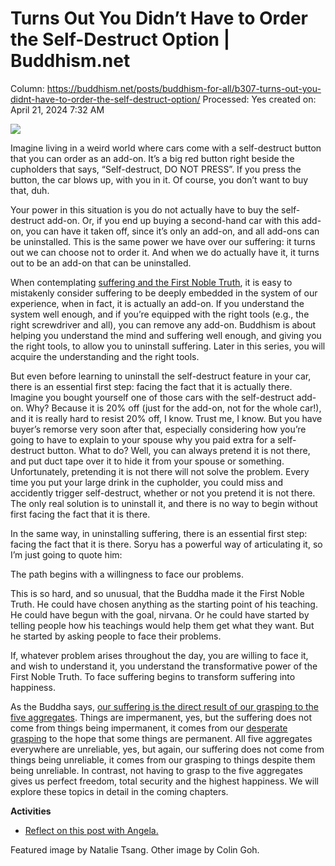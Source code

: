 # Turns Out You Didn’t Have to Order the Self-Destruct Option | Buddhism.net

Column: https://buddhism.net/posts/buddhism-for-all/b307-turns-out-you-didnt-have-to-order-the-self-destruct-option/
Processed: Yes
created on: April 21, 2024 7:32 AM

![](https://buddhism.net/wp-content/uploads/2023/09/selfdestruct-car-ver3.jpg)

Imagine living in a weird world where cars come with a self-destruct button that you can order as an add-on. It’s a big red button right beside the cupholders that says, “Self-destruct, DO NOT PRESS”. If you press the button, the car blows up, with you in it. Of course, you don’t want to buy that, duh.

Your power in this situation is you do not actually have to buy the self-destruct add-on. Or, if you end up buying a second-hand car with this add-on, you can have it taken off, since it’s only an add-on, and all add-ons can be uninstalled. This is the same power we have over our suffering: it turns out we can choose not to order it. And when we do actually have it, it turns out to be an add-on that can be uninstalled.

When contemplating [suffering and the First Noble Truth](https://buddhism.net/posts/buddhism-for-all/b302-dukkha-is-suffering-plus-plus/), it is easy to mistakenly consider suffering to be deeply embedded in the system of our experience, when in fact, it is actually an add-on. If you understand the system well enough, and if you’re equipped with the right tools (e.g., the right screwdriver and all), you can remove any add-on. Buddhism is about helping you understand the mind and suffering well enough, and giving you the right tools, to allow you to uninstall suffering. Later in this series, you will acquire the understanding and the right tools.

But even before learning to uninstall the self-destruct feature in your car, there is an essential first step: facing the fact that it is actually there. Imagine you bought yourself one of those cars with the self-destruct add-on. Why? Because it is 20% off (just for the add-on, not for the whole car!), and it is really hard to resist 20% off, I know. Trust me, I know. But you have buyer’s remorse very soon after that, especially considering how you’re going to have to explain to your spouse why you paid extra for a self-destruct button. What to do? Well, you can always pretend it is not there, and put duct tape over it to hide it from your spouse or something. Unfortunately, pretending it is not there will not solve the problem. Every time you put your large drink in the cupholder, you could miss and accidently trigger self-destruct, whether or not you pretend it is not there. The only real solution is to uninstall it, and there is no way to begin without first facing the fact that it is there.

In the same way, in uninstalling suffering, there is an essential first step: facing the fact that it is there. Soryu has a powerful way of articulating it, so I’m just going to quote him:

The path begins with a willingness to face our problems.

This is so hard, and so unusual, that the Buddha made it the First Noble Truth. He could have chosen anything as the starting point of his teaching. He could have begun with the goal, nirvana. Or he could have started by telling people how his teachings would help them get what they want. But he started by asking people to face their problems.

If, whatever problem arises throughout the day, you are willing to face it, and wish to understand it, you understand the transformative power of the First Noble Truth. To face suffering begins to transform suffering into happiness.

As the Buddha says, [our suffering is the direct result of our grasping to the five aggregates](https://buddhism.net/posts/buddhism-for-all/b303-five-aggregates/). Things are impermanent, yes, but the suffering does not come from things being impermanent, it comes from our [desperate grasping](https://buddhism.net/posts/buddhism-for-all/b305-clinging-onto-aggregates-is-like-grabbing-hold-of-water/) to the hope that some things are permanent. All five aggregates everywhere are unreliable, yes, but again, our suffering does not come from things being unreliable, it comes from our grasping to things despite them being unreliable. In contrast, not having to grasp to the five aggregates gives us perfect freedom, total security and the highest happiness. We will explore these topics in detail in the coming chapters.

**Activities**

- [Reflect on this post with Angela.](https://buddhism.net/posts/buddhism-net-blog/b307-reflections-for-turns-out-you-didnt-have-to-order-the-self-destruct-option)

Featured image by Natalie Tsang. Other image by Colin Goh.